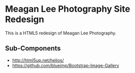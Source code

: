 Meagan Lee Photography Site Redesign
====================================

This is a HTML5 redesign of Meagan Lee Photography.

Sub-Components
--------------

* http://html5up.net/helios/
* https://github.com/blueimp/Bootstrap-Image-Gallery



